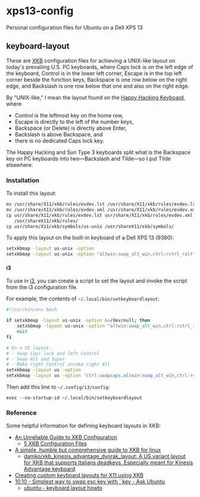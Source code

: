 # xps13-config

Personal configuration files for Ubuntu on a Dell XPS 13


## keyboard-layout ##

These are [XKB](https://en.wikipedia.org/wiki/X_keyboard_extension)
configuration files for achieving a UNIX-like layout on today's
prevailing U.S. PC keyboards, where Caps lock is on the left edge of
the keyboard, Control is in the lower left corner, Escape is in the
top left corner beside the function keys, Backspace is one row below
on the right edge, and Backslash is one row below that one and also on
the right edge.

By "UNIX-like," I mean the layout found on the [Happy Hacking
Keyboard](https://en.wikipedia.org/wiki/Happy_Hacking_Keyboard), where

- Control is the leftmost key on the home row,
- Escape is directly to the left of the number keys,
- Backspace (or Delete) is directly above Enter,
- Backslash is above Backspace, and
- there is no dedicated Caps lock key.

The Happy Hacking and Sun Type 3 keyboards split what is the Backspace
key on PC keyboards into two—Backslash and Tilde—so I put Tilde
elsewhere.


### Installation ###

To install this layout:

```bash
mv /usr/share/X11/xkb/rules/evdev.lst /usr/share/X11/xkb/rules/evdev.lst.orig
mv /usr/share/X11/xkb/rules/evdev.xml /usr/share/X11/xkb/rules/evdev.xml.orig
cp usr/share/X11/xkb/rules/evdev.lst usr/share/X11/xkb/rules/evdev.xml \
   /usr/shareX11/xkb/rules/
cp usr/share/X11/xkb/symbols/us-unix /usr/shareX11/xkb/symbols/
```

To apply this layout on the built-in keyboard of a Dell XPS 13 (9380):

```bash
setxkbmap -layout us-unix -option
setxkbmap -layout us-unix -option "altwin:swap_alt_win,ctrl:rctrl_ralt"
```

#### i3 ####

To use in [i3](https://en.wikipedia.org/wiki/I3_(window_manager)), you
can create a script to set the layout and invoke the script from the
i3 configuration file.

For example, the contents of `~/.local/bin/setkeyboardlayout`:

```bash
#!/usr/bin/env bash

if setxkbmap -layout us-unix -option &>/dev/null; then
    setxkbmap -layout us-unix -option "altwin:swap_alt_win,ctrl:rctrl_ralt"
    exit
fi

# On a US layout:
# - Swap Caps lock and left Control
# - Swap Alt and Super
# - Make right Control invoke right Alt
setxkbmap -layout us -option
setxkbmap -layout us -option "ctrl:swapcaps,altwin:swap_alt_win,ctrl:rctrl_ralt"
```

Then add this line to `~/.config/i3/config`:

```
exec --no-startup-id ~/.local/bin/setkeyboardlayout
```


### Reference ###

Some helpful information for defining keyboard layouts in XKB:

- [An Unreliable Guide to XKB Configuration](http://www.charvolant.org/doug/xkb/html/)
  - [5 XKB Configuration Files](http://www.charvolant.org/doug/xkb/html/node5.html)
- [A simple, humble but comprehensive guide to XKB for linux](https://medium.com/@damko/a-simple-humble-but-comprehensive-guide-to-xkb-for-linux-6f1ad5e13450)
  - [damko/xkb_kinesis_advantage_dvorak_layout: A US variant layout for XKB that supports Italians deadkeys. Especially meant for Kinesis Advantage keyboard](https://github.com/damko/xkb_kinesis_advantage_dvorak_layout)
- [Creating custom keyboard layouts for X11 using XKB](https://michal.kosmulski.org/computing/articles/custom-keyboard-layouts-xkb.html)
- [10.10 - Simplest way to swap esc key with ` key - Ask Ubuntu](https://askubuntu.com/questions/32966/simplest-way-to-swap-esc-key-with-key)
  - [ubuntu - keyboard layout howto](https://ubuntuforums.org/showthread.php?p=10286878#post10286878)
